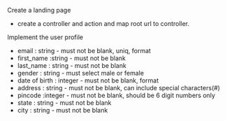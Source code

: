 Create a landing page

 - create a controller and action and map root url to controller.

Implement the user profile

 - email : string - must not be blank, uniq, format
 - first_name :string - must not be blank
 - last_name : string - must not be blank
 - gender : string - must select male or female
 - date of birth : integer - must not be blank, format
 - address : string - must not be blank, can include special characters(#)
 - pincode :integer - must not be blank, should be 6 digit numbers only
 - state : string - must not be blank
 - city : string - must not be blank